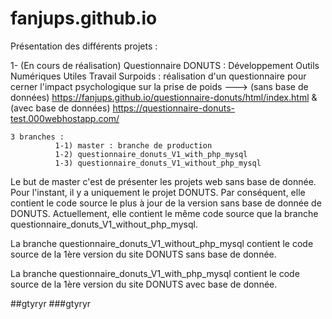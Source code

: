 # fanjups.github.io

Présentation des différents projets :

1- (En cours de réalisation) Questionnaire DONUTS : Développement Outils Numériques Utiles Travail  Surpoids : réalisation d'un questionnaire pour cerner l'impact psychologique sur la prise de poids ---> (sans base de données) https://fanjups.github.io/questionnaire-donuts/html/index.html   & (avec base de données) https://questionnaire-donuts-test.000webhostapp.com/

    3 branches :
              1-1) master : branche de production
              1-2) questionnaire_donuts_V1_with_php_mysql
              1-3) questionnaire_donuts_V1_without_php_mysql


   Le but de master c'est de présenter les projets web sans base de donnée. Pour l'instant, il y a uniquement le projet DONUTS. Par conséquent, elle contient le code source le plus à jour de la version sans base de donnée de DONUTS. Actuellement, elle contient le même code source que la branche questionnaire_donuts_V1_without_php_mysql.
   
   La branche questionnaire_donuts_V1_without_php_mysql contient le code source de la 1ère version  du site DONUTS sans base de donnée.
   
   La branche questionnaire_donuts_V1_with_php_mysql contient le code source de la 1ère version du site DONUTS avec base de donnée.
   
   
   ##gtyryr
   ###gtyryr
